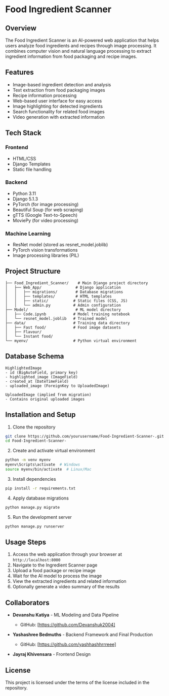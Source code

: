 # Food Ingredient Scanner

## Overview
The Food Ingredient Scanner is an AI-powered web application that helps users analyze food ingredients and recipes through image processing. It combines computer vision and natural language processing to extract ingredient information from food packaging and recipe images.

## Features
- Image-based ingredient detection and analysis
- Text extraction from food packaging images
- Recipe information processing
- Web-based user interface for easy access
- Image highlighting for detected ingredients
- Search functionality for related food images
- Video generation with extracted information

## Tech Stack
### Frontend
- HTML/CSS
- Django Templates
- Static file handling

### Backend
- Python 3.11
- Django 5.1.3
- PyTorch (for image processing)
- Beautiful Soup (for web scraping)
- gTTS (Google Text-to-Speech)
- MoviePy (for video processing)

### Machine Learning
- ResNet model (stored as resnet_model.joblib)
- PyTorch vision transformations
- Image processing libraries (PIL)

## Project Structure
```
├── Food_Ingredient_Scanner/    # Main Django project directory
│   ├── Web_App/               # Django application
│   │   ├── migrations/        # Database migrations
│   │   ├── templates/         # HTML templates
│   │   ├── static/           # Static files (CSS, JS)
│   │   └── admin.py          # Admin configuration
├── Model/                     # ML model directory
│   ├── Code.ipynb            # Model training notebook
│   └── resnet_model.joblib   # Trained model
├── data/                     # Training data directory
│   ├── Fast food/            # Food image datasets
│   ├── Flavour/
│   └── Instant food/
└── myenv/                    # Python virtual environment
```

## Database Schema
```
HighlightedImage
- id (BigAutoField, primary key)
- highlighted_image (ImageField)
- created_at (DateTimeField)
- uploaded_image (ForeignKey to UploadedImage)

UploadedImage (implied from migration)
- Contains original uploaded images
```

## Installation and Setup
1. Clone the repository
```bash
git clone https://github.com/yourusername/Food-Ingredient-Scanner-.git
cd Food-Ingredient-Scanner-
```

2. Create and activate virtual environment
```bash
python -m venv myenv
myenv\Scripts\activate  # Windows
source myenv/bin/activate  # Linux/Mac
```

3. Install dependencies
```bash
pip install -r requirements.txt
```

4. Apply database migrations
```bash
python manage.py migrate
```

5. Run the development server
```bash
python manage.py runserver
```

## Usage Steps
1. Access the web application through your browser at `http://localhost:8000`
2. Navigate to the Ingredient Scanner page
3. Upload a food package or recipe image
4. Wait for the AI model to process the image
5. View the extracted ingredients and related information
6. Optionally generate a video summary of the results

## Collaborators
- **Devanshu Katiya** - ML Modeling and Data Pipeline
  - GitHub: [https://github.com/Devanshuk2004]

- **Yashashree Bedmuths** - Backend Framework and Final Production
  - GitHub: [https://github.com/yashhashhrrreee]

- **Jayraj Khivensara** - Frontend Design

## License
This project is licensed under the terms of the license included in the repository.
